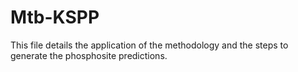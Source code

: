 # Mtb-KSPP
This file details the application of the methodology and the steps to generate the phosphosite predictions.
